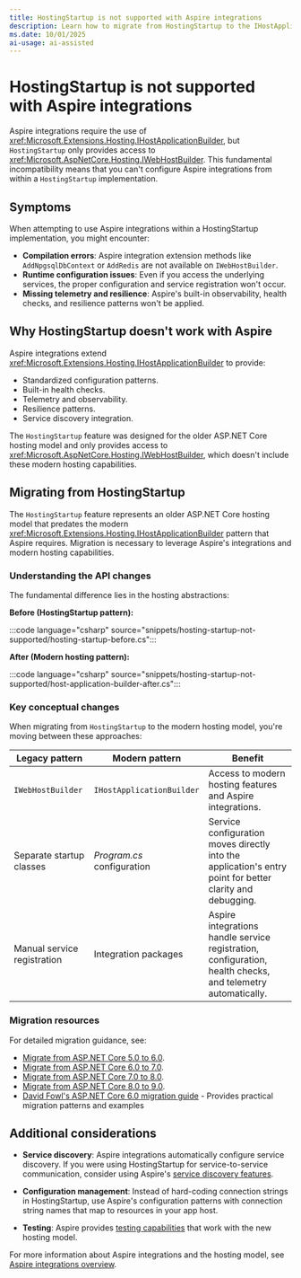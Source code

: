 ```yaml
---
title: HostingStartup is not supported with Aspire integrations
description: Learn how to migrate from HostingStartup to the IHostApplicationBuilder pattern for use with Aspire integrations.
ms.date: 10/01/2025
ai-usage: ai-assisted
---
```


# HostingStartup is not supported with Aspire integrations

Aspire integrations require the use of <xref:Microsoft.Extensions.Hosting.IHostApplicationBuilder>, but `HostingStartup` only provides access to <xref:Microsoft.AspNetCore.Hosting.IWebHostBuilder>. This fundamental incompatibility means that you can't configure Aspire integrations from within a `HostingStartup` implementation.

## Symptoms

When attempting to use Aspire integrations within a HostingStartup implementation, you might encounter:

- **Compilation errors**: Aspire integration extension methods like `AddNpgsqlDbContext` or `AddRedis` are not available on `IWebHostBuilder`.
- **Runtime configuration issues**: Even if you access the underlying services, the proper configuration and service registration won't occur.
- **Missing telemetry and resilience**: Aspire's built-in observability, health checks, and resilience patterns won't be applied.

## Why HostingStartup doesn't work with Aspire

Aspire integrations extend <xref:Microsoft.Extensions.Hosting.IHostApplicationBuilder> to provide:

- Standardized configuration patterns.
- Built-in health checks.
- Telemetry and observability.
- Resilience patterns.
- Service discovery integration.

The `HostingStartup` feature was designed for the older ASP.NET Core hosting model and only provides access to <xref:Microsoft.AspNetCore.Hosting.IWebHostBuilder>, which doesn't include these modern hosting capabilities.

## Migrating from HostingStartup

The `HostingStartup` feature represents an older ASP.NET Core hosting model that predates the modern <xref:Microsoft.Extensions.Hosting.IHostApplicationBuilder> pattern that Aspire requires. Migration is necessary to leverage Aspire's integrations and modern hosting capabilities.

### Understanding the API changes

The fundamental difference lies in the hosting abstractions:

**Before (HostingStartup pattern):**

:::code language="csharp" source="snippets/hosting-startup-not-supported/hosting-startup-before.cs":::

**After (Modern hosting pattern):**

:::code language="csharp" source="snippets/hosting-startup-not-supported/host-application-builder-after.cs":::

### Key conceptual changes

When migrating from `HostingStartup` to the modern hosting model, you're moving between these approaches:

| Legacy pattern | Modern pattern | Benefit |
|---|---|---|
| `IWebHostBuilder` | `IHostApplicationBuilder` | Access to modern hosting features and Aspire integrations. |
| Separate startup classes | _Program.cs_ configuration | Service configuration moves directly into the application's entry point for better clarity and debugging. |
| Manual service registration | Integration packages | Aspire integrations handle service registration, configuration, health checks, and telemetry automatically. |

### Migration resources

For detailed migration guidance, see:

- [Migrate from ASP.NET Core 5.0 to 6.0](/aspnet/core/migration/50-to-60).
- [Migrate from ASP.NET Core 6.0 to 7.0](/aspnet/core/migration/60-70).
- [Migrate from ASP.NET Core 7.0 to 8.0](/aspnet/core/migration/70-80).
- [Migrate from ASP.NET Core 8.0 to 9.0](/aspnet/core/migration/80-90).
- [David Fowl's ASP.NET Core 6.0 migration guide](https://gist.github.com/davidfowl/0e0372c3c1d895c3ce195ba983b1e03d) - Provides practical migration patterns and examples

## Additional considerations

- **Service discovery**: Aspire integrations automatically configure service discovery. If you were using HostingStartup for service-to-service communication, consider using Aspire's [service discovery features](../service-discovery/overview.md).

- **Configuration management**: Instead of hard-coding connection strings in HostingStartup, use Aspire's configuration patterns with connection string names that map to resources in your app host.

- **Testing**: Aspire provides [testing capabilities](../testing/overview.md) that work with the new hosting model.

For more information about Aspire integrations and the hosting model, see [Aspire integrations overview](../fundamentals/integrations-overview.md).
